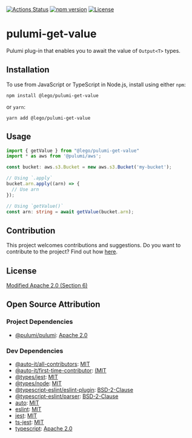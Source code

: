 [![Actions Status](https://github.com/LEGO/pulumi-get-value/actions/workflows/main.yml/badge.svg)](https://github.com/LEGO/pulumi-get-value/actions/workflows/main.yml)
[![npm version](https://badge.fury.io/js/@lego%2Fpulumi-get-value.svg)](https://www.npmjs.com/package/@lego/pulumi-get-value)
[![License](https://img.shields.io/npm/l/@lego/pulumi-get-value)](https://github.com/LEGO/pulumi-get-value/blob/main/LICENSE)

# pulumi-get-value
Pulumi plug-in that enables you to await the value of `Output<T>` types.

## Installation
To use from JavaScript or TypeScript in Node.js, install using either `npm`:

```
npm install @lego/pulumi-get-value
```

or `yarn`:
```
yarn add @lego/pulumi-get-value
```

## Usage
```typescript
import { getValue } from "@lego/pulumi-get-value"
import * as aws from '@pulumi/aws';

const bucket: aws.s3.Bucket = new aws.s3.Bucket('my-bucket');

// Using `.apply`
bucket.arn.apply((arn) => {
  // Use arn
});

// Using `getValue()`
const arn: string = await getValue(bucket.arn);
```

## Contribution

This project welcomes contributions and suggestions.
Do you want to contribute to the project? Find out how [here](CONTRIBUTING.md).

## License
[Modified Apache 2.0 (Section 6)](LICENSE)

## Open Source Attribution
### Project Dependencies

- [@pulumi/pulumi](https://www.npmjs.com/package/@pulumi/pulumi): [Apache 2.0](https://github.com/pulumi/pulumi/blob/master/LICENSE)
 
### Dev Dependencies

- [@auto-it/all-contributors](https://www.npmjs.com/package/@auto-it/all-contributors): [MIT](https://github.com/intuit/auto/blob/main/LICENSE)
- [@auto-it/first-time-contributor](https://www.npmjs.com/package/@auto-it/first-time-contributor): [(MIT](https://github.com/intuit/auto/blob/main/LICENSE)
- [@types/jest](https://www.npmjs.com/package/@types/jest): [MIT](https://github.com/DefinitelyTyped/DefinitelyTyped/blob/master/LICENSE)
- [@types/node](https://www.npmjs.com/package/@types/node): [MIT](https://github.com/DefinitelyTyped/DefinitelyTyped/blob/master/LICENSE)
- [@typescript-eslint/eslint-plugin](https://www.npmjs.com/package/@typescript-eslint/eslint-plugin): [BSD-2-Clause](https://github.com/typescript-eslint/typescript-eslint/blob/main/LICENSE)
- [@typescript-eslint/parser](https://www.npmjs.com/package): [BSD-2-Clause](https://github.com/typescript-eslint/typescript-eslint/blob/main/LICENSE)
- [auto](https://www.npmjs.com/package/auto): [MIT](https://github.com/intuit/auto/blob/main/LICENSE)
- [eslint](https://www.npmjs.com/package/eslint): [MIT](https://github.com/eslint/eslint/blob/main/LICENSE)
- [jest](https://www.npmjs.com/package/jest): [MIT](https://github.com/facebook/jest/blob/main/LICENSE)
- [ts-jest](https://www.npmjs.com/package/ts-jest): [MIT](https://github.com/kulshekhar/ts-jest/blob/main/LICENSE.md)
- [typescript](https://www.npmjs.com/package/typescript): [Apache 2.0](https://github.com/microsoft/TypeScript/blob/main/LICENSE.txt)